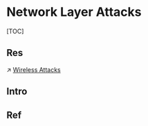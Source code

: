 # Network Layer Attacks

[TOC]



## Res
↗ [Wireless Attacks](../../../🏰%20Cybersecurity%20Basics%20&%20InfoSec/Network%20Penetration%20(Pen-testing)/Delivery%20Phase/Wireless%20Attacks/Wireless%20Attacks.md)



## Intro


## Ref

